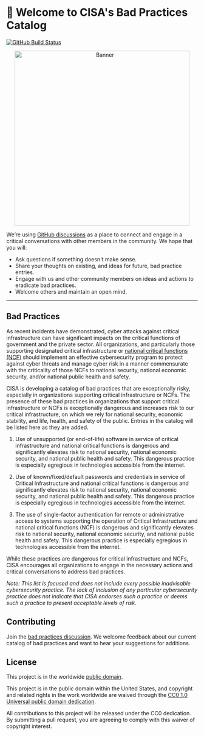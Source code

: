 # 👋 Welcome to CISA's Bad Practices Catalog #

[![GitHub Build Status](https://github.com/cisagov/bad-practices/workflows/build/badge.svg)](https://github.com/cisagov/bad-practices/actions)

<div align="center">
<img alt="Banner" width="460" src="assets/banner.png">
</div>

We’re using [GitHub
discussions](https://github.com/cisagov/bad-practices/discussions) as a place to
connect and engage in a critical conversations with other members in the
community. We hope that you will:

- Ask questions if something doesn't make sense.
- Share your thoughts on existing, and ideas for future, bad practice entries.
- Engage with us and other community members on ideas and actions to eradicate
  bad practices.
- Welcome others and maintain an open mind.

---

## Bad Practices ##

As recent incidents have demonstrated, cyber attacks against critical
infrastructure can have significant impacts on the critical functions of
government and the private sector. All organizations, and particularly those
supporting designated critical infrastructure or [national critical functions
(NCF)](https://www.cisa.gov/national-critical-functions) should implement an
effective cybersecurity program to protect against cyber threats and manage
cyber risk in a manner commensurate with the criticality of those NCFs to
national security, national economic security, and/or national public health and
safety.

CISA is developing a catalog of bad practices that are exceptionally risky,
especially in organizations supporting critical infrastructure or NCFs. The
presence of these bad practices in organizations that support critical
infrastructure or NCFs is exceptionally dangerous and increases risk to our
critical infrastructure, on which we rely for national security, economic
stability, and life, health, and safety of the public. Entries in the catalog
will be listed here as they are added.

1. Use of unsupported (or end-of-life) software in service of critical
   infrastructure and national critical functions is dangerous and significantly
   elevates risk to national security, national economic security, and national
   public health and safety. This dangerous practice is especially egregious in
   technologies accessible from the internet.

1. Use of known/fixed/default passwords and credentials in service of Critical
   Infrastructure and national critical functions is dangerous and significantly
   elevates risk to national security, national economic security, and national
   public health and safety. This dangerous practice is especially egregious in
   technologies accessible from the internet.

1. The use of single-factor authentication for remote or administrative access
   to systems supporting the operation of Critical Infrastructure and national
   critical functions (NCF) is dangerous and significantly elevates risk to
   national security, national economic security, and national public health and
   safety. This dangerous practice is especially egregious in technologies
   accessible from the internet.

While these practices are dangerous for critical infrastructure and NCFs, CISA
encourages all organizations to engage in the necessary actions and critical
conversations to address bad practices.

*Note: This list is focused and does not include every possible inadvisable
cybersecurity practice. The lack of inclusion of any particular cybersecurity
practice does not indicate that CISA endorses such a practice or deems such a
practice to present acceptable levels of risk.*

## Contributing ##

Join the [bad practices
discussion](https://github.com/cisagov/bad-practices/discussions).  We welcome
feedback about our current catalog of bad practices and want to hear your
suggestions for additions.

## License ##

This project is in the worldwide [public domain](LICENSE).

This project is in the public domain within the United States, and
copyright and related rights in the work worldwide are waived through
the [CC0 1.0 Universal public domain
dedication](https://creativecommons.org/publicdomain/zero/1.0/).

All contributions to this project will be released under the CC0
dedication. By submitting a pull request, you are agreeing to comply
with this waiver of copyright interest.
